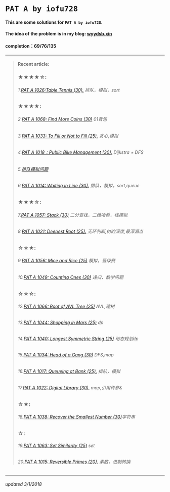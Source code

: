 # `PAT A by iofu728 `

#### This are some solutions for `PAT A by iofu728`.

#### The idea of the problem is in my blog: [wyydsb.xin][1]
#### completion：69/76/135
-----
>#### Recent article:
>### ★★★★☆:
>###### 1.[PAT A 1026:Table Tennis (30).][9] 排队，模拟，sort
>### ★★★★:
>###### 2.[PAT A 1068: Find More Coins (30)][20] 01背包
>###### 3.[PAT A 1033: To Fill or Not to Fill (25).][10] 贪心,模拟
>###### 4.[PAT A 1018：Public Bike Management (30).][2] Dijkstra + DFS
>###### 5.[排队模拟问题][3]
>###### 6.[PAT A 1014: Waiting in Line (30).][5] 排队，模拟，sort,queue
>### ★★★☆:
>###### 7.[PAT A 1057: Stack (30)][17] 二分查找，二维哈希，栈模拟
>###### 8.[PAT A 1021: Deepest Root (25).][8] 无环判断,树的深度,最深源点
>### ☆☆★:
>###### 9.[PAT A 1056: Mice and Rice (25)][16] 模拟，晋级赛
>###### 10.[PAT A 1049: Counting Ones (30)][15] 递归，数学问题
>### ☆☆☆:
>###### 12.[PAT A 1066: Root of AVL Tree (25)][19] AVL,建树
>###### 13.[PAT A 1044: Shopping in Mars (25)][14] dp
>###### 14.[PAT A 1040: Longest Symmetric String (25)][13] 动态规划dp
>###### 15.[PAT A 1034: Head of a Gang (30)][11] DFS,map
>###### 16.[PAT A 1017: Queueing at Bank (25).][4] 排队，模拟
>###### 17.[PAT A 1022: Digital Library (30).][7] map,引用传参&
>### ☆★:
>###### 18.[PAT A 1038: Recover the Smallest Number (30)][12]字符串
>### ☆:
>###### 19.[PAT A 1063: Set Similarity (25)][18] set
>###### 20.[PAT A 1015: Reversible Primes (20).][6] 素数，进制转换
-----
###### updated 3/1/2018



				
[1]:http://wyydsb.xin/pat/     "乌云压顶是吧"
[2]: http://wyydsb.xin/2018/02/11/1018/  "PAT A 1018: Public Bike Management (30)★★★★"
[3]: http://wyydsb.xin/2018/02/10/slfx/  "排队模拟问题分析"
[4]: http://wyydsb.xin/2018/02/10/1017/  "PAT A 1017: Queueing at Bank (25)☆☆☆"
[5]: http://wyydsb.xin/2018/02/10/1014/  "PAT A 1014: Waiting in Line (30)★★★★"
[6]: http://wyydsb.xin/2018/02/10/1015/  "PAT A 1015:  Reversible Primes (20)☆"
[7]:http://wyydsb.xin/2018/02/09/1022/   "PAT A 1022: Digital Library (30)☆☆☆"
[8]: http://wyydsb.xin/2018/02/12/1021/  "PAT A 1021: Deepest Root (25)★★★☆"
[9]:http://wyydsb.xin/2018/02/13/1026/   "PAT A 1026: Table Tennis (30)★★★★☆"
[10]: http://wyydsb.xin/2018/02/14/1033/ "PAT A 1033: To Fill or Not to Fill (25)★★★★"
[11]: http://wyydsb.xin/2018/02/15/1034/ "PAT A 1034: Head of a Gang (30) ☆☆☆"
[12]:http://wyydsb.xin/2018/02/17/1038/  "PAT A 1038: Recover the Smallest Number (30)☆☆★"
[13]:http://wyydsb.xin/2018/02/18/1040/  "PAT A 1040: Longest Symmetric String (25)☆☆☆"
[14]:http://wyydsb.xin/2018/02/22/1044/  "PAT A 1044: Shopping in Mars (25)☆☆☆"
[15]:http://wyydsb.xin/2018/02/23/1049/  "PAT A 1049: Counting Ones (30)☆☆★"
[16]:http://wyydsb.xin/2018/02/24/1056/  "PAT A 1056: Mice and Rice (25)☆☆★"
[17]:http://wyydsb.xin/2018/02/25/1057/  "PAT A 1057: Stack (30)★★★☆"
[18]:http://wyydsb.xin/2018/02/26/1063/  "PAT A 1063: Set Similarity (25)☆"
[19]:http://wyydsb.xin/2018/02/27/1066/  "PAT A 1066: Root of AVL Tree (25)☆☆☆"
[20]:http://wyydsb.xin/2018/03/01/1068/  "PAT A 1068: Find More Coins (30)★★★★"

